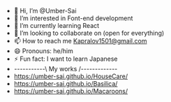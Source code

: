 - 👋 Hi, I’m @Umber-Sai
- 👀 I’m interested in Font-end development
- 🌱 I’m currently learning React
- 💞️ I’m looking to collaborate on (open for everything)
- 📫 How to reach me Kapralov1501@gmail.com
- 😄 Pronouns: he/him
- ⚡ Fun fact: I want to learn Japanese
- -----------\ My works /-------------
- https://umber-sai.github.io/HouseCare/
- https://umber-sai.github.io/Basilica/
- https://umber-sai.github.io/Macaroons/


<!---
Umber-Sai/Umber-Sai is a ✨ special ✨ repository because its `README.md` (this file) appears on your GitHub profile.
You can click the Preview link to take a look at your changes.
--->
